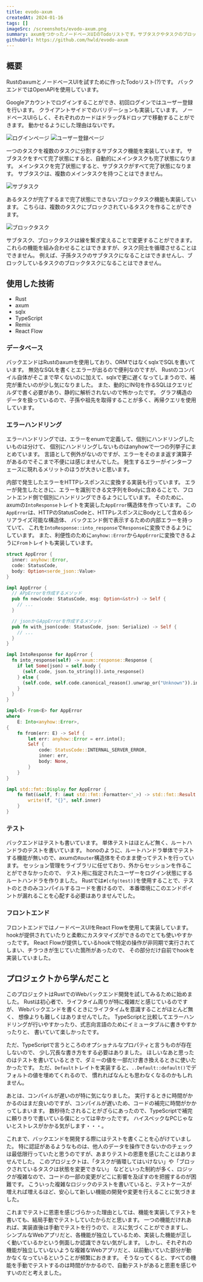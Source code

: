```yaml
---
title: evodo-axum
createdAt: 2024-01-16
tags: []
imageSrc: /screenshots/evodo-axum.png
summary: axumをつかったノードベースUIのTodoリストです。サブタスクやタスクのブロックなどを実装しています。
githubUrl: https://github.com/hwld/evodo-axum
---
```


## 概要

RustのaxumとノードベースUIを試すために作ったTodoリスト(?)です。
バックエンドではOpenAPIを使用しています。

Googleアカウントでログインすることができ、初回ログインではユーザー登録を行います。
クライアントサイドでのバリデーションも実装しています。
ノードベースUIらしく、それぞれのカードはドラッグ&ドロップで移動することができます。
動かせるようにした理由はないです。

![ログインページ](/screenshots/evodo-axum-login.png)
![ユーザー登録ページ](/screenshots/evodo-axum-signin.png)  

一つのタスクを複数のタスクに分割するサブタスク機能を実装しています。
サブタスクをすべて完了状態にすると、自動的にメインタスクも完了状態になります。
メインタスクを完了状態にすると、サブタスクがすべて完了状態になります。
サブタスクは、複数のメインタスクを持つことはできません。

![サブタスク](/screenshots/evodo-axum-subtask.png)

あるタスクが完了するまで完了状態にできないブロックタスク機能も実装しています。
こちらは、複数のタスクにブロックされているタスクを作ることができます。

![ブロックタスク](/screenshots/evodo-axum-blocktask.png)

サブタスク、ブロックタスクは線を繋ぎ変えることで変更することができます。
これらの機能を組み合わせることはできますが、タスク同士を循環させることはできません。
例えば、子孫タスクのサブタスクになることはできませんし、ブロックしているタスクのブロックタスクになることはできません。

## 使用した技術

- Rust
- axum
- sqlx
- TypeScript
- Remix
- React Flow

### データベース

バックエンドはRustのaxumを使用しており、ORMではなくsqlxでSQLを書いています。
無効なSQLを書くとエラーが出るので便利なのですが、
Rustのコンパイル自体がそこまで早くないのに加えて、sqlxで更に遅くなってしまうので、補完が重たいのが少し気になりました。
また、動的にIN句を作るSQLはクエリビルダで書く必要があり、静的に解析されないので怖かったです。
グラフ構造のデータを扱っているので、子孫や祖先を取得することが多く、再帰クエリを使用しています。

### エラーハンドリング

エラーハンドリングでは、エラーをenumで定義して、個別にハンドリングしたいものは分けて、
個別にハンドリングしないものはanyhowで一つの列挙子にまとめています。
言語として例外がないのですが、エラーをそのまま返す演算子があるのでそこまで不便には感じませんでした。
発生するエラーがインターフェースに現れるメリットのほうが大きいと思います。

内部で発生したエラーをHTTPレスポンスに変換する実装も行っています。
エラーが発生したときに、エラーを識別できる文字列をBodyに含めることで、フロントエンド側で個別にハンドリングできるようにしています。
そのために、axumの`IntoResponse`トレイトを実装した`AppError`構造体を作っています。
この`AppError`は、HTTPのStatusCodeと、HTTPレスポンスにBodyとして含めるシリアライズ可能な構造体、
バックエンド側で表示するための内部エラーを持っていて、
これを`IntoResponse::into_response`で`Response`に変換できるようにしています。
また、利便性のために`anyhow::Error`から`AppError`に変換できるように`From`トレイトも実装しています。

```rust
struct AppError {
  inner: anyhow::Error,
  code: StatusCode,
  body: Option<serde_json::Value>
}

impl AppError {
  // APpErrorを作成するメソッド
  pub fn new(code: StatusCode, msg: Option<&str>) -> Self {
    // ...
  }

  // jsonからAppErrorを作成するメソッド
  pub fn with_json(code: StatusCode, json: Serialize) -> Self {
    // ...
  }
}

impl IntoResponse for AppError {
  fn into_response(self) -> axum::response::Response {
    if let Some(json) = self.body {
      (self.code, json.to_string()).into_response()
    } else {
      (self.code, self.code.canonical_reason().unwrap_or("Unknown")).into_response()
    }
  }
}

impl<E> From<E> for AppError
where
    E: Into<anyhow::Error>,
{
    fn from(err: E) -> Self {
        let err: anyhow::Error = err.into();
        Self {
            code: StatusCode::INTERNAL_SERVER_ERROR,
            inner: err,
            body: None,
        }
    }
}

impl std::fmt::Display for AppError {
    fn fmt(&self, f: &mut std::fmt::Formatter<'_>) -> std::fmt::Result {
        write!(f, "{}", self.inner)
    }
}
```

### テスト

バックエンドはテストも書いています。
単体テストはほとんど無く、ルートハンドラのテストを書いています。
honoのように、ルートハンドラ単体でテストする機能が無いので、axumの`Router`構造体をそのまま使ってテストを行っています。
セッション管理をライブラリに任せており、外からセッションを作ることができなかったので、
テスト用に指定されたユーザーをログイン状態にするルートハンドラを作りました。
Rustでは`#[cfg(test)]`を使用することで、テストのときのみコンパイルするコードを書けるので、
本番環境にこのエンドポイントが漏れることを心配する必要はありませんでした。

### フロントエンド

フロントエンドではノードベースUIをReact Flowを使用して実装しています。
hookが提供されていたりと柔軟にカスタマイズができるのでとても使いやすかったです。
React Flowが提供しているhookで特定の操作が非同期で実行されてしまい、チラつきが生じていた箇所があったので、
その部分だけ自前でhookを実装していました。

## プロジェクトから学んだこと

このプロジェクトはRustでのWebバックエンド開発を試してみるために始めました。
Rustは初心者で、ライフタイム周りが特に複雑だと感じているのですが、
Webバックエンドを書くときにライフタイムを意識することがほとんど無く、
想像よりも難しくはありませんでした。
TypeScriptと比較してエラーハンドリングが行いやすかったり、式志向言語のためにイミュータブルに書きやすかったりと、
書いていて楽しかったです。

ただ、TypeScriptで言うところのオプショナルなプロパティと言うものが存在しないので、
少し冗長な書き方をする必要はありました。
ほしいなあと思ったのはテストを書いているときで、ダミーの値を一部だけ書き換えるときに使いたかったです。
ただ、`Default`トレイトを実装すると、`..Default::default()`でデフォルトの値を埋めてくれるので、
慣れればなんとも思わなくなるのかもしれません。

あとは、コンパイルが遅いのが特に気になりました。
実行するときに時間がかかるのはまだ良いのですが、コンパイルが遅いため、コードの補完に時間がかかってしまいます。
数秒待たされることがざらにあったので、TypeScriptで補完に頼りきりで書いている僕にとっては辛かったです。
ハイスペックなPCじゃないとストレスがかかる気がします・・・。

これまで、バックエンドを開発する際にはテストを書くことを心がけていました。
特に認証があるようなものは、他人のデータを操作できないかのチェックは最低限行っていたと思うのですが、あまりテストの恩恵を感じたことはありませんでした。
このプロジェクトは、「タスクが循環してはいけない」や「ブロックされているタスクは状態を変更できない」
などといった制約が多く、ロジックが複雑なので、コードの一部の変更がどこに影響を及ぼすのを把握するのが困難です。
こういった複雑なロジックのテストを書いていると、テストケースが増えれば増えるほど、安心して新しい機能の開発や変更を行えることに気づきました。  

これまでテストに恩恵を感じづらかった理由としては、機能を実装してテストを書いても、結局手動でテストしていたからだと思います。
一つの機能だけれあれば、実装直後は手動でテストを行うので、ミスに気づくことができますし、
シンプルなWebアプリだと、各機能が独立しているため、実装した機能が正しく動いているかという側面しか認識できない気がします。
しかし、それぞれの機能が独立していないような複雑なWebアプリだと、以前動いていた部分が動かなくなっているということが頻繁におきます。
そうなってくると、すべての機能を手動でテストするのは時間がかかるので、自動テストがあると恩恵を感じやすいのだと考えました。  

